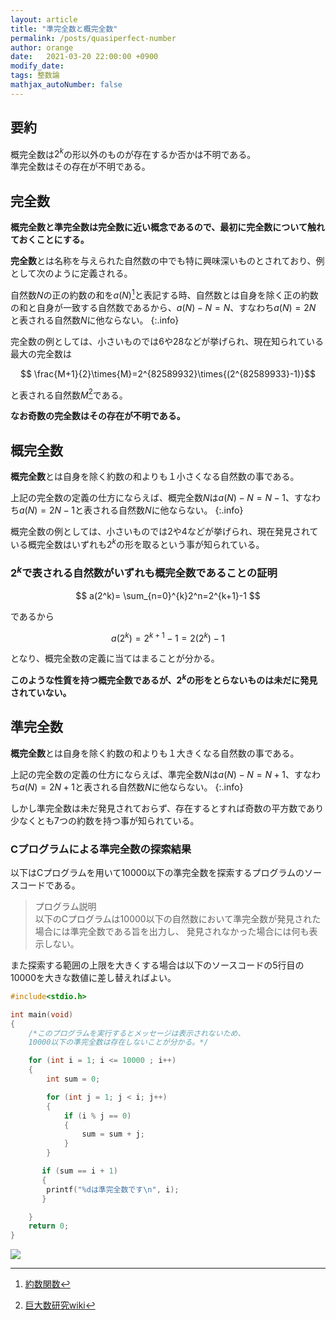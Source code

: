 ```yaml
---
layout: article
title: "準完全数と概完全数"
permalink: /posts/quasiperfect-number
author: orange
date:   2021-03-20 22:00:00 +0900
modify_date: 
tags: 整数論
mathjax_autoNumber: false
---
```


## 要約

概完全数は$2^k$の形以外のものが存在するか否かは不明である。  
準完全数はその存在が不明である。

## 完全数

**概完全数と準完全数は完全数に近い概念であるので、最初に完全数について触れておくことにする。**  
  
**完全数**とは名称を与えられた自然数の中でも特に興味深いものとされており、例として次のように定義される。

自然数$N$の正の約数の和を$a(N)$[^wikipedia]と表記する時、自然数とは自身を除く正の約数の和と自身が一致する自然数であるから、$a(N)-N=N$、すなわち$a(N)=2N$ と表される自然数$N$に他ならない。
{:.info}

[^wikipedia]:[約数関数](https://ja.wikipedia.org/wiki/%E7%B4%84%E6%95%B0%E9%96%A2%E6%95%B0)

完全数の例としては、小さいものでは6や28などが挙げられ、現在知られている最大の完全数は

$$ \frac{M+1}{2}\times{M}=2^{82589932}\times{(2^{82589933}-1)}$$

と表される自然数$M$[^wikija]である。

**なお奇数の完全数はその存在が不明である。**
  

[^wikija]:[巨大数研究wiki](https://googology.wikia.org/ja/wiki/%E7%9F%A5%E3%82%89%E3%82%8C%E3%81%A6%E3%81%84%E3%82%8B%E6%9C%80%E5%A4%A7%E3%81%AE%E5%AE%8C%E5%85%A8%E6%95%B0)

## 概完全数

**概完全数**とは自身を除く約数の和よりも１小さくなる自然数の事である。

上記の完全数の定義の仕方にならえば、概完全数$N$は$a(N)-N=N-1$、すなわち$a(N)=2N-1$と表される自然数$N$に他ならない。
{:.info}

概完全数の例としては、小さいものでは2や4などが挙げられ、現在発見されている概完全数はいずれも$2^k$の形を取るという事が知られている。

### $2^k$で表される自然数がいずれも概完全数であることの証明

$$ a(2^k)= \sum_{n=0}^{k}2^n=2^{k+1}-1 $$

であるから

$$ a(2^k)=2^{k+1}-1=2(2^k)-1 $$ 
  
となり、概完全数の定義に当てはまることが分かる。

**このような性質を持つ概完全数であるが、$2^k$の形をとらないものは未だに発見されていない。**

## 準完全数

**概完全数**とは自身を除く約数の和よりも１大きくなる自然数の事である。

上記の完全数の定義の仕方にならえば、準完全数$N$は$a(N)-N=N+1$、すなわち$a(N)=2N+1$と表される自然数$N$に他ならない。
{:.info}

しかし準完全数は未だ発見されておらず、存在するとすれば奇数の平方数であり少なくとも7つの約数を持つ事が知られている。

### Cプログラムによる準完全数の探索結果

以下はCプログラムを用いて10000以下の準完全数を探索するプログラムのソースコードである。

>プログラム説明  
以下のCプログラムは10000以下の自然数において準完全数が発見された場合には準完全数である旨を出力し、
発見されなかった場合には何も表示しない。

また探索する範囲の上限を大きくする場合は以下のソースコードの5行目の10000を大きな数値に差し替えればよい。

```c
#include<stdio.h>

int main(void)
{
	/*このプログラムを実行するとメッセージは表示されないため、
	10000以下の準完全数は存在しないことが分かる。*/

	for (int i = 1; i <= 10000 ; i++)
	{
		int sum = 0;

		for (int j = 1; j < i; j++)
		{
			if (i % j == 0)
			{
				sum = sum + j;
			}
		}

	   if (sum == i + 1)
	   {
	    printf("%dは準完全数です\n", i);
	   }

	}
	return 0;
}
```

![](https://raw.githubusercontent.com/ynu-math/ynu-math.github.io/master/assets/images/topics/quasiperfect-number.png)